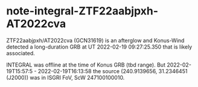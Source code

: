 # note-integral-ZTF22aabjpxh-AT2022cva

ZTF22aabjpxh/AT2022cva (GCN31619) is an afterglow and Konus-Wind detected a long-duration GRB at UT 2022-02-19 09:27:25.350 that is likely associated.

INTEGRAL was offline at the time of Konus GRB (tbd range). But 2022-02-19T15:57:5 - 2022-02-19T16:13:58 the source (240.9139656,  31.2346451 (J2000)) was in ISGRI FoV, ScW 247100100010.  
